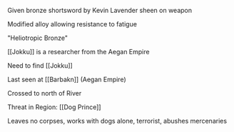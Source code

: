 Given bronze shortsword by Kevin
Lavender sheen on weapon

Modified alloy allowing resistance to fatigue

"Heliotropic Bronze"

[[Jokku]] is a researcher from the Aegan Empire

Need to find [[Jokku]]

Last seen at [[Barbakn]] (Aegan Empire)

Crossed to north of River

Threat in Region: 
	[[Dog Prince]]

Leaves no corpses,
 works with dogs alone, terrorist, abushes mercenaries

